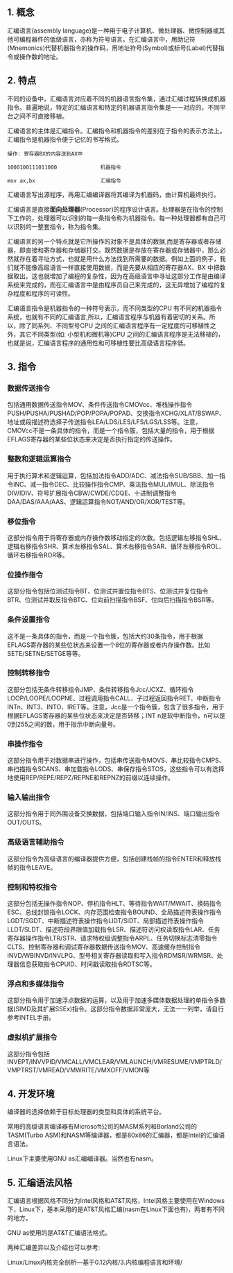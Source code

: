 ## 1. 概念

汇编语言(assembly language)是一种用于电子计算机、微处理器、微控制器或其他可编程器件的低级语言，亦称为符号语言。在汇编语言中，用助记符(Mnemonics)代替机器指令的操作码，用地址符号(Symbol)或标号(Label)代替指令或操作数的地址。

## 2. 特点

不同的设备中，汇编语言对应着不同的机器语言指令集，通过汇编过程转换成机器指令。普遍地说，特定的汇编语言和特定的机器语言指令集是一一对应的，不同平台之间不可直接移植。

汇编语言的主体是汇编指令。汇编指令和机器指令的差别在于指令的表示方法上。汇编指令是机器指令便于记忆的书写格式。

```
操作: 寄存器BX的内容送到AX中

1000100111011000              机器指令

mov ax,bx                     汇编指令
```

汇编语言写出源程序，再用汇编编译器将其编译为机器码，由计算机最终执行。

汇编语言是直接**面向处理器**(Processor)的程序设计语言。处理器是在指令的控制下工作的，处理器可以识别的每一条指令称为机器指令。每一种处理器都有自己可以识别的一整套指令，称为指令集。

汇编语言的另一个特点就是它所操作的对象不是具体的数据,而是寄存器或者存储器，即直接和寄存器和存储器打交。既然数据是存放在寄存器或存储器中，那么必然就存在着寻址方式，也就是用什么方法找到所需要的数据。例如上面的例子，我们就不能像高级语言一样直接使用数据，而是先要从相应的寄存器AX、BX 中把数据取出。这也就增加了编程的复杂性，因为在高级语言中寻址这部分工作是由编译系统来完成的，而在汇编语言中是由程序员自己来完成的，这无异增加了编程的复杂程度和程序的可读性。

汇编语言指令是机器指令的一种符号表示，而不同类型的CPU 有不同的机器指令系统，也就有不同的汇编语言,所以，汇编语言程序与机器有着密切的关系。所以，除了同系列、不同型号CPU 之间的汇编语言程序有一定程度的可移植性之外，其它不同类型(如: 小型机和微机等)CPU 之间的汇编语言程序是无法移植的，也就是说，汇编语言程序的通用性和可移植性要比高级语言程序低。

## 3. 指令

### 数据传送指令

包括通用数据传送指令MOV、条件传送指令CMOVcc、堆栈操作指令PUSH/PUSHA/PUSHAD/POP/POPA/POPAD、交换指令XCHG/XLAT/BSWAP、地址或段描述符选择子传送指令LEA/LDS/LES/LFS/LGS/LSS等。注意，CMOVcc不是一条具体的指令，而是一个指令簇，包括大量的指令，用于根据EFLAGS寄存器的某些位状态来决定是否执行指定的传送操作。

### 整数和逻辑运算指令

用于执行算术和逻辑运算，包括加法指令ADD/ADC、减法指令SUB/SBB、加一指令INC、减一指令DEC、比较操作指令CMP、乘法指令MUL/IMUL、除法指令DIV/IDIV、符号扩展指令CBW/CWDE/CDQE、十进制调整指令DAA/DAS/AAA/AAS、逻辑运算指令NOT/AND/OR/XOR/TEST等。

### 移位指令

这部分指令用于将寄存器或内存操作数移动指定的次数。包括逻辑左移指令SHL、逻辑右移指令SHR、算术左移指令SAL、算术右移指令SAR、循环左移指令ROL、循环右移指令ROR等。

### 位操作指令

这部分指令包括位测试指令BT、位测试并置位指令BTS、位测试并复位指令BTR、位测试并取反指令BTC、位向前扫描指令BSF、位向后扫描指令BSR等。

### 条件设置指令

这不是一条具体的指令，而是一个指令簇，包括大约30条指令，用于根据EFLAGS寄存器的某些位状态来设置一个8位的寄存器或者内存操作数。比如SETE/SETNE/SETGE等等。

### 控制转移指令

这部分包括无条件转移指令JMP、条件转移指令Jcc/JCXZ、循环指令LOOP/LOOPE/LOOPNE、过程调用指令CALL、子过程返回指令RET、中断指令INTn、INT3、INTO、IRET等。注意，Jcc是一个指令簇，包含了很多指令，用于根据EFLAGS寄存器的某些位状态来决定是否转移；INT n是软中断指令，n可以是0到255之间的数，用于指示中断向量号。

### 串操作指令

这部分指令用于对数据串进行操作，包括串传送指令MOVS、串比较指令CMPS、串扫描指令SCANS、串加载指令LODS、串保存指令STOS，这些指令可以有选择地使用REP/REPE/REPZ/REPNE和REPNZ的前缀以连续操作。

### 输入输出指令

这部分指令用于同外围设备交换数据，包括端口输入指令IN/INS、端口输出指令OUT/OUTS。

### 高级语言辅助指令

这部分指令为高级语言的编译器提供方便，包括创建栈帧的指令ENTER和释放栈帧的指令LEAVE。

### 控制和特权指令

这部分包括无操作指令NOP、停机指令HLT、等待指令WAIT/MWAIT、换码指令ESC、总线封锁指令LOCK、内存范围检查指令BOUND、全局描述符表操作指令LGDT/SGDT、中断描述符表操作指令LIDT/SIDT、局部描述符表操作指令LLDT/SLDT、描述符段界限值加载指令LSR、描述符访问权读取指令LAR、任务寄存器操作指令LTR/STR、请求特权级调整指令ARPL、任务切换标志清零指令CLTS、控制寄存器和调试寄存器数据传送指令MOV、高速缓存控制指令INVD/WBINVD/INVLPG、型号相关寄存器读取和写入指令RDMSR/WRMSR、处理器信息获取指令CPUID、时间戳读取指令RDTSC等。

### 浮点和多媒体指令

这部分指令用于加速浮点数据的运算，以及用于加速多媒体数据处理的单指令多数据(SIMD及其扩展SSEx)指令。这部分指令数据非常庞大，无法一一列举，请自行参考INTEL手册。

### 虚拟机扩展指令

这部分指令包括INVEPT/INVVPID/VMCALL/VMCLEAR/VMLAUNCH/VMRESUME/VMPTRLD/VMPTRST/VMREAD/VMWRITE/VMXOFF/VMON等

## 4. 开发环境

编译器的选择依赖于目标处理器的类型和具体的系统平台。

常用的高级语言编译器有Microsoft公司的MASM系列和Borland公司的TASM(Turbo ASM)和NASM等编译器，都是80x86的汇编器，都是Intel的汇编语言语法。

Linux下主要使用GNU as汇编编译器。当然也有nasm。

## 5. 汇编语法风格

汇编语言根据风格不同分为Intel风格和AT&T风格，Intel风格主要使用在Windows下，Linux下，基本采用的是AT&T风格汇编(nasm在Linux下面也有)，两者有不同的地方。

GNU as使用的是AT&T汇编语法格式。

两种汇编差异以及介绍也可以参考: 

Linux/Linux内核完全剖析—基于0.12内核/3.内核编程语言和环境/
